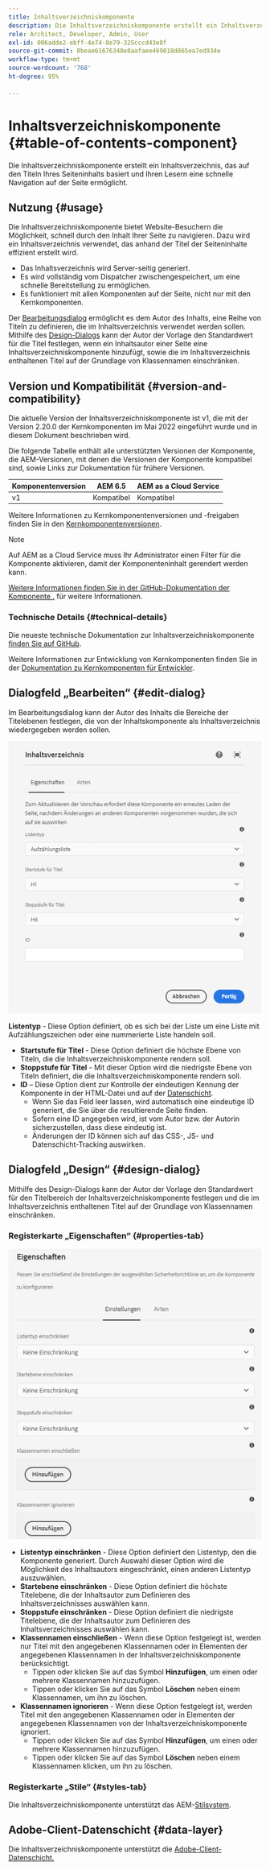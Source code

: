 ```yaml
---
title: Inhaltsverzeichniskomponente
description: Die Inhaltsverzeichniskomponente erstellt ein Inhaltsverzeichnis, das auf den Titeln Ihres Seiteninhalts basiert und Ihren Lesern eine schnelle Navigation auf der Seite ermöglicht.
role: Architect, Developer, Admin, User
exl-id: 006adde2-ebff-4e74-8e79-325cccd43e8f
source-git-commit: 8beae61676340e8aafaee469018d865ea7ed934e
workflow-type: tm+mt
source-wordcount: '768'
ht-degree: 95%

---
```


# Inhaltsverzeichniskomponente {#table-of-contents-component}

Die Inhaltsverzeichniskomponente erstellt ein Inhaltsverzeichnis, das auf den Titeln Ihres Seiteninhalts basiert und Ihren Lesern eine schnelle Navigation auf der Seite ermöglicht.

## Nutzung {#usage}

Die Inhaltsverzeichniskomponente bietet Website-Besuchern die Möglichkeit, schnell durch den Inhalt Ihrer Seite zu navigieren. Dazu wird ein Inhaltsverzeichnis verwendet, das anhand der Titel der Seiteninhalte effizient erstellt wird.

* Das Inhaltsverzeichnis wird Server-seitig generiert.
* Es wird vollständig vom Dispatcher zwischengespeichert, um eine schnelle Bereitstellung zu ermöglichen.
* Es funktioniert mit allen Komponenten auf der Seite, nicht nur mit den Kernkomponenten.

Der [Bearbeitungsdialog](#edit-dialog) ermöglicht es dem Autor des Inhalts, eine Reihe von Titeln zu definieren, die im Inhaltsverzeichnis verwendet werden sollen. Mithilfe des [Design-Dialogs](#design-dialog) kann der Autor der Vorlage den Standardwert für die Titel festlegen, wenn ein Inhaltsautor einer Seite eine Inhaltsverzeichniskomponente hinzufügt, sowie die im Inhaltsverzeichnis enthaltenen Titel auf der Grundlage von Klassennamen einschränken.

## Version und Kompatibilität {#version-and-compatibility}

Die aktuelle Version der Inhaltsverzeichniskomponente ist v1, die mit der Version 2.20.0 der Kernkomponenten im Mai 2022 eingeführt wurde und in diesem Dokument beschrieben wird.

Die folgende Tabelle enthält alle unterstützten Versionen der Komponente, die AEM-Versionen, mit denen die Versionen der Komponente kompatibel sind, sowie Links zur Dokumentation für frühere Versionen.

| Komponentenversion | AEM 6.5 | AEM as a Cloud Service |
|---|---|---|
| v1 | Kompatibel | Kompatibel |

Weitere Informationen zu Kernkomponentenversionen und -freigaben finden Sie in den [Kernkomponentenversionen](/help/versions.md).

>[!NOTE]
>
>Auf AEM as a Cloud Service muss Ihr Administrator einen Filter für die Komponente aktivieren, damit der Komponenteninhalt gerendert werden kann.
>
>[Weitere Informationen finden Sie in der GitHub-Dokumentation der Komponente .](https://adobe.com/go/aem_cmp_tech_tableofcontents_v1) für weitere Informationen.

### Technische Details {#technical-details}

Die neueste technische Dokumentation zur Inhaltsverzeichniskomponente [finden Sie auf GitHub](https://adobe.com/go/aem_cmp_tech_tableofcontents_v1).

Weitere Informationen zur Entwicklung von Kernkomponenten finden Sie in der [Dokumentation zu Kernkomponenten für Entwickler](/help/developing/overview.md).

## Dialogfeld „Bearbeiten“ {#edit-dialog}

Im Bearbeitungsdialog kann der Autor des Inhalts die Bereiche der Titelebenen festlegen, die von der Inhaltskomponente als Inhaltsverzeichnis wiedergegeben werden sollen.

![Bearbeitungsdialog der Inhaltsverzeichniskomponente](/help/assets/tableofcontents-edit.png)

**Listentyp** - Diese Option definiert, ob es sich bei der Liste um eine Liste mit Aufzählungszeichen oder eine nummerierte Liste handeln soll.
* **Startstufe für Titel** - Diese Option definiert die höchste Ebene von Titeln, die die Inhaltsverzeichniskomponente rendern soll.
* **Stoppstufe für Titel** - Mit dieser Option wird die niedrigste Ebene von Titeln definiert, die die Inhaltsverzeichniskomponente rendern soll.
* **ID** – Diese Option dient zur Kontrolle der eindeutigen Kennung der Komponente in der HTML-Datei und auf der [Datenschicht](/help/developing/data-layer/overview.md).
   * Wenn Sie das Feld leer lassen, wird automatisch eine eindeutige ID generiert, die Sie über die resultierende Seite finden.
   * Sofern eine ID angegeben wird, ist vom Autor bzw. der Autorin sicherzustellen, dass diese eindeutig ist.
   * Änderungen der ID können sich auf das CSS-, JS- und Datenschicht-Tracking auswirken.

## Dialogfeld „Design“ {#design-dialog}

Mithilfe des Design-Dialogs kann der Autor der Vorlage den Standardwert für den Titelbereich der Inhaltsverzeichniskomponente festlegen und die im Inhaltsverzeichnis enthaltenen Titel auf der Grundlage von Klassennamen einschränken.

### Registerkarte „Eigenschaften“ {#properties-tab}

![Design-Dialog der Schnellsuch-Komponente](/help/assets/tableofcontents-design.png)

* **Listentyp einschränken** - Diese Option definiert den Listentyp, den die Komponente generiert. Durch Auswahl dieser Option wird die Möglichkeit des Inhaltsautors eingeschränkt, einen anderen Listentyp auszuwählen.
* **Startebene einschränken** - Diese Option definiert die höchste Titelebene, die der Inhaltsautor zum Definieren des Inhaltsverzeichnisses auswählen kann.
* **Stoppstufe einschränken** - Diese Option definiert die niedrigste Titelebene, die der Inhaltsautor zum Definieren des Inhaltsverzeichnisses auswählen kann.
* **Klassennamen einschließen** - Wenn diese Option festgelegt ist, werden nur Titel mit den angegebenen Klassennamen oder in Elementen der angegebenen Klassennamen in der Inhaltsverzeichniskomponente berücksichtigt.
   * Tippen oder klicken Sie auf das Symbol **Hinzufügen**, um einen oder mehrere Klassennamen hinzuzufügen.
   * Tippen oder klicken Sie auf das Symbol **Löschen** neben einem Klassennamen, um ihn zu löschen.
* **Klassennamen ignorieren** - Wenn diese Option festgelegt ist, werden Titel mit den angegebenen Klassennamen oder in Elementen der angegebenen Klassennamen von der Inhaltsverzeichniskomponente ignoriert.
   * Tippen oder klicken Sie auf das Symbol **Hinzufügen**, um einen oder mehrere Klassennamen hinzuzufügen.
   * Tippen oder klicken Sie auf das Symbol **Löschen** neben einem Klassennamen klicken, um ihn zu löschen.

### Registerkarte „Stile“ {#styles-tab}

Die Inhaltsverzeichniskomponente unterstützt das AEM-[Stilsystem](/help/get-started/authoring.md#component-styling).

## Adobe-Client-Datenschicht {#data-layer}

Die Inhaltsverzeichniskomponente unterstützt die [Adobe-Client-Datenschicht.](/help/developing/data-layer/overview.md)
